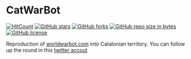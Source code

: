 # CatWarBot

[![HitCount](http://hits.dwyl.io/elena20ruiz/catwarbot.svg)](http://hits.dwyl.io/elena20ruiz/catwarbot)
[![GitHub stars](https://img.shields.io/github/stars/elena20ruiz/catwarbot.svg)](https://GitHub.com/elena20ruiz/catwarbot/stargazers/)
[![GitHub forks](https://img.shields.io/github/forks/elena20ruiz/catwarbot.svg)](https://GitHub.com/elena20ruiz/catwarbot/network/)
[![GitHub repo size in bytes](https://img.shields.io/github/repo-size/elena20ruiz/catwarbot.svg)](https://github.com/elena20ruiz/catwarbot)
[![GitHub license](https://img.shields.io/github/license/elena20ruiz/catwarbot.svg)](https://github.com/elena20ruiz/catwarbotblob/master/LICENSE)


Reproduction of [worldwarbot.com](https://worldwarbot.com) into Catalonian territory. You can follow up the round in this [twitter accout](https://twitter.com/CatWarBot)



